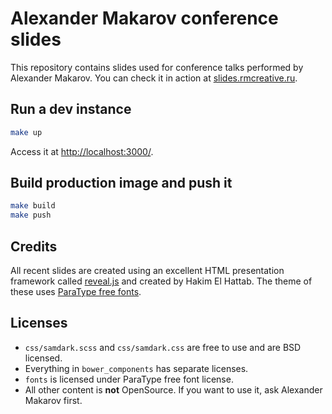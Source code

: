 # Alexander Makarov conference slides

This repository contains slides used for conference talks performed by Alexander Makarov.
You can check it in action at [slides.rmcreative.ru](http://slides.rmcreative.ru/).

## Run a dev instance

```sh
make up
```

Access it at [http://localhost:3000/](http://localhost:3000/).

## Build production image and push it

```sh
make build
make push
```

## Credits

All recent slides are created using an excellent HTML presentation framework called [reveal.js](http://lab.hakim.se/reveal-js) and
created by Hakim El Hattab. The theme of these uses [ParaType free fonts](http://www.paratype.ru/public/).

## Licenses

- `css/samdark.scss` and `css/samdark.css` are free to use and are BSD licensed.
- Everything in `bower_components` has separate licenses.
- `fonts` is licensed under ParaType free font license.
- All other content is **not** OpenSource. If you want to use it, ask Alexander Makarov first.
